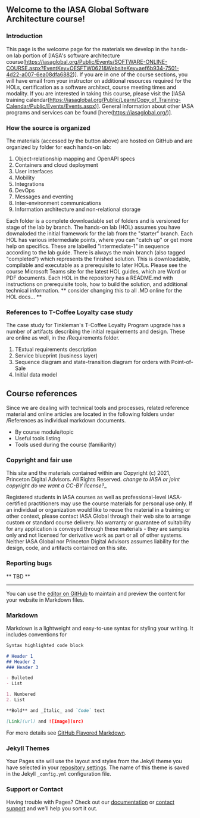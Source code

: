 ## Welcome to the IASA Global Software Architecture course!

### Introduction
This page is the welcome page for the materials we develop in the hands-on lab portion of [IASA's software architecture course(https://iasaglobal.org/Public/Events/SOFTWARE-ONLINE-COURSE.aspx?EventKey=OESFTW0621&WebsiteKey=aef6b934-7501-4d22-a007-6ea08dfa6882)].  If you are in one of the course sections, you will have email from your instructor on additional resources required for the HOLs, certification as a software architect, course meeting times and modality.  If you are interested in taking this course, please visit the [IASA training calendar(https://iasaglobal.org/Public/Learn/Copy_of_Training-Calendar/Public/Events/Events.aspx)].  General information about other IASA programs and services can be found [here(https://iasaglobal.org/)].

### How the source is organized
The materials (accessed by the button above) are hosted on GitHub and are organized by folder for each hands-on lab:
1. Object-relationship mapping and OpenAPI specs
2. Containers and cloud deployment
3. User interfaces
4. Mobility
5. Integrations
6. DevOps
7. Messages and eventing
8. Inter-environment communications
9. Information architecture and non-relational storage

Each folder is a complete downloadable set of folders and is versioned for stage of the lab by branch.  The hands-on lab (HOL) assumes you have downaloded the initial framework for the lab from the "starter" branch.  Each HOL has various intermediate points, where you can "catch up" or get more help on specifics.  These are labelled "intermediate-1" in sequence according to the lab guide.  There is always the main branch (also tagged "completed") which represents the finished solution.  This is downloadable, compilable and executable as a prerequisite to later HOLs.
Please see the course Microsoft Teams site for the latest HOL guides, which are Word or PDF documents.  Each HOL in the repository has a README.md with instructions on prerequisite tools, how to build the solution, and additional technical information.
** consider changing this to all .MD online for the HOL docs... **

### References to T-Coffee Loyalty case study
The case study for Tinkleman's T-Coffee Loyalty Program upgrade has a number of artifacts describing the initial requirements and design. These are online as well, in the  /Requirements folder.
1. TExtual requirements description
2. Service blueprint (business layer)
3. Sequence diagram and state-transition diagram for orders with Point-of-Sale
4. Initial data model

## Course references
Since we are dealing with technical tools and processes, related reference material and online articles are located in the following folders under /References as individual markdown documents.
- By course module/topic
- Useful tools listing
- Tools used during the course (familiarity)

### Copyright and fair use
This site and the materials contained within are Copyright (c) 2021, Princeton Digital Advisors.  All Rights Reserved.
_change to IASA or joint copyright_
_do we want a CC-BY license?__

Registered students in IASA courses as well as professional-level IASA-certified practitioners may use the course materials for personal use only.  If an individual or organization would like to reuse the material in a training or other context, please contact IASA Global through their web site to arrange custom or standard course delivery.
No warranty or guarantee of suitability for any application is conveyed through these materials - they are samples only and not licensed for derivative work as part or all of other systems.  Neither IASA Global nor Princeton Digital Advisors assumes liability for the design, code, and artifacts contained on this site.

### Reporting bugs
** TBD **

---
You can use the [editor on GitHub](https://github.com/bwloomis/software-architecture/edit/gh-pages/index.md) to maintain and preview the content for your website in Markdown files.

### Markdown

Markdown is a lightweight and easy-to-use syntax for styling your writing. It includes conventions for

```markdown
Syntax highlighted code block

# Header 1
## Header 2
### Header 3

- Bulleted
- List

1. Numbered
2. List

**Bold** and _Italic_ and `Code` text

[Link](url) and ![Image](src)
```

For more details see [GitHub Flavored Markdown](https://guides.github.com/features/mastering-markdown/).

### Jekyll Themes

Your Pages site will use the layout and styles from the Jekyll theme you have selected in your [repository settings](https://github.com/bwloomis/software-architecture/settings/pages). The name of this theme is saved in the Jekyll `_config.yml` configuration file.

### Support or Contact

Having trouble with Pages? Check out our [documentation](https://docs.github.com/categories/github-pages-basics/) or [contact support](https://support.github.com/contact) and we’ll help you sort it out.
